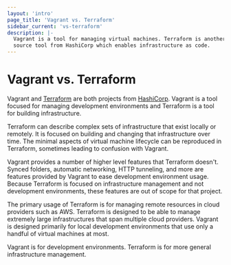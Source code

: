 ```yaml
---
layout: 'intro'
page_title: 'Vagrant vs. Terraform'
sidebar_current: 'vs-terraform'
description: |-
  Vagrant is a tool for managing virtual machines. Terraform is another open
  source tool from HashiCorp which enables infrastructure as code.
---
```


# Vagrant vs. Terraform

Vagrant and [Terraform][terraform] are both projects from [HashiCorp][hashicorp].
Vagrant is a tool focused for managing development environments and
Terraform is a tool for building infrastructure.

Terraform can describe complex sets of infrastructure that exist
locally or remotely. It is focused on building and changing that infrastructure
over time. The minimal aspects of virtual machine lifecycle can be reproduced
in Terraform, sometimes leading to confusion with Vagrant.

Vagrant provides a number of higher level features that Terraform doesn't.
Synced folders, automatic networking, HTTP tunneling, and more are features
provided by Vagrant to ease development environment usage. Because Terraform
is focused on infrastructure management and not development environments,
these features are out of scope for that project.

The primary usage of Terraform is for managing remote resources in cloud
providers such as AWS. Terraform is designed to be able to manage extremely
large infrastructures that span multiple cloud providers. Vagrant is designed
primarily for local development environments that use only a handful of
virtual machines at most.

Vagrant is for development environments. Terraform is for more general
infrastructure management.

[hashicorp]: https://www.hashicorp.com
[terraform]: https://www.terraform.io
